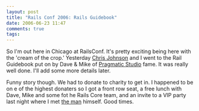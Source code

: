 ```yaml
---
layout: post
title: "Rails Conf 2006: Rails Guidebook"
date: 2006-06-23 11:47
comments: true
tags:
---
```

So I'm out here in Chicago at RailsConf. It's pretty exciting being here with the 'cream of the crop.' Yesterday [Chris Johnson](http://www.thunderholesoftware) and I went to the Rail Guidebook put on by Dave & Mike of [Pragmatic Studio](http://www.pragmaticstudio.com/) fame. It was really well done. I'll add some more details later.

Funny story though. We had to donate to charity to get in. I happened to be on e of the highest donaters so I got a front row seat, a free lunch with Dave, Mike and some fot he Rails Core team, and an invite to a VIP party last night where I met [the man](http://www.loudthinking.com) himself. Good times.